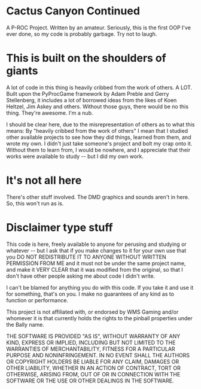 Cactus Canyon Continued
=======================

A P-ROC Project.  Written by an amateur.  Seriously, this is the first OOP I've ever
done, so my code is probably garbage.  Try not to laugh.

This is built on the shoulders of giants
========================================

A lot of code in this thing is heavily cribbed from the work of others. A LOT. Built
upon the PyProcGame framework by Adam Preble and Gerry Stellenberg,  it includes a lot
of borrowed ideas from the likes of Koen Heltzel, Jim Askey and others.  Without those
guys, there would be no this thing.  They're awesome. I'm a nub.

I should be clear here, due to the misrepresentation of others as to what this means:
By "heavily cribbed from the work of others" I mean that I studied other available projects
to see how they did things, learned from them, and wrote my own.  I didn't just take
someone's project and bolt my crap onto it.  Without them to learn from, I would be
nowhere, and I appreciate that their works were available to study -- but I did my own
work.

It's not all here
=================

There's other stuff involved.  The DMD graphics and sounds aren't in here.  So, this
won't run as is.

Disclaimer type stuff
=====================

This code is here, freely available to anyone for perusing and studying or whatever -- but
I ask that if you make changes to it for your own use that you DO NOT REDISTRIBUTE IT TO ANYONE WITHOUT WRITTEN PERMISSION FROM ME and it must not be under the same project name, and make it VERY CLEAR that it was modified from the original, so that I don't have other people asking me about code I didn't write.

I can't be blamed for anything you do with this code.  If you take it and use it for
something, that's on you. I make no guarantees of any kind as to function or performance.

This project is not affiliated with, or endorsed by WMS Gaming and/or whomever it is
that currently holds the rights to the pinball properties under the Bally name.

THE SOFTWARE IS PROVIDED "AS IS", WITHOUT WARRANTY OF ANY KIND, EXPRESS OR
IMPLIED, INCLUDING BUT NOT LIMITED TO THE WARRANTIES OF MERCHANTABILITY,
FITNESS FOR A PARTICULAR PURPOSE AND NONINFRINGEMENT. IN NO EVENT SHALL THE
AUTHORS OR COPYRIGHT HOLDERS BE LIABLE FOR ANY CLAIM, DAMAGES OR OTHER
LIABILITY, WHETHER IN AN ACTION OF CONTRACT, TORT OR OTHERWISE, ARISING FROM,
OUT OF OR IN CONNECTION WITH THE SOFTWARE OR THE USE OR OTHER DEALINGS IN
THE SOFTWARE.
